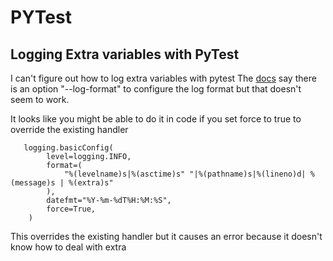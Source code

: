 # PYTest

## Logging Extra variables with PyTest

I can't figure out how to log extra variables with pytest
The [docs](https://docs.pytest.org/en/7.1.x/how-to/logging.html#:~:text=By%20setting%20the%20log_cli%20configuration,%2D%2Dlog%2Dcli%2Dlevel%20.) say there 
is an option "--log-format" to configure the log format but that doesn't seem to work.

It looks like you might be able to do it in code if you set force to true to override the existing handler

```
   logging.basicConfig(
        level=logging.INFO,
        format=(
            "%(levelname)s|%(asctime)s" "|%(pathname)s|%(lineno)d| %(message)s | %(extra)s"
        ),
        datefmt="%Y-%m-%dT%H:%M:%S",
        force=True,
    )
```

This overrides the existing handler but it causes an error because it doesn't know how to deal with extra